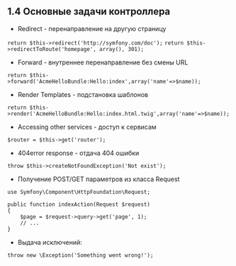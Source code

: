 ## 1.4 Основные задачи контроллера

*   Redirect - перенаправление на другую страницу

`return $this->redirect('http://symfony.com/doc');`
`return $this->redirectToRoute('homepage', array(), 301);`

*   Forward - внутреннее перенаправление без смены URL

`return $this->forward('AcmeHelloBundle:Hello:index',array('name'=>$name));`

*   Render Templates - подстановка шаблонов

`return $this->render('AcmeHelloBundle:Hello:index.html.twig',array('name'=>$name));`

*   Accessing other services - доступ к сервисам

`$router = $this->get('router');`

*   404error response - отдача 404 ошибки

`throw $this->createNotFoundException('Not exist');`
*   Получение POST/GET параметров из класса Request

```
use Symfony\Component\HttpFoundation\Request;

public function indexAction(Request $request)
{
    $page = $request->query->get('page', 1);
    // ...
}
```
* Выдача исключений:

`throw new \Exception('Something went wrong!');`


